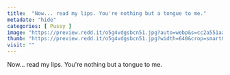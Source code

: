 ```yaml
---
title:  "Now... read my lips. You're nothing but a tongue to me."
metadate: "hide"
categories: [ Pussy ]
image: "https://preview.redd.it/o5g4vdgsbcn51.jpg?auto=webp&s=cc2a551aa650ebf325c92bbc70361d88f2c5b53b"
thumb: "https://preview.redd.it/o5g4vdgsbcn51.jpg?width=640&crop=smart&auto=webp&s=2f6e87f2aaaf1daf66ab42529d793db2973c9de3"
visit: ""
---
```

Now... read my lips. You're nothing but a tongue to me.
